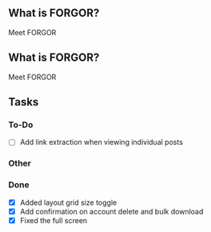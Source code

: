 ## What is FORGOR?
Meet FORGOR

## What is FORGOR?
Meet FORGOR

## Tasks

### To-Do
- [ ] Add link extraction when viewing individual posts

### Other

### Done
- [x] Added layout grid size toggle
- [x] Add confirmation on account delete and bulk download
- [x] Fixed the full screen
